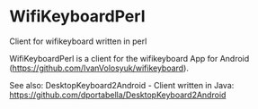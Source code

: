 # WifiKeyboardPerl
Client for wifikeyboard written in perl

WifiKeyboardPerl is a client for the wifikeyboard App for
Android (https://github.com/IvanVolosyuk/wifikeyboard).

See also: 
   DesktopKeyboard2Android - Client written in Java: https://github.com/dportabella/DesktopKeyboard2Android

